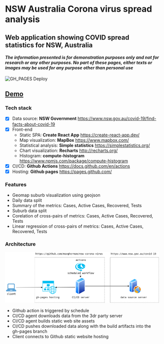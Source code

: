 # NSW Australia Corona virus spread analysis

## Web application showing COVID spread statistics for NSW, Australia

#### *The information presented is for demonstration purposes only and not for research or any other purposes. No part of these pages, either texts or images may be used for any purpose other than personal use*

![GH_PAGES Deploy](https://github.com/maxgherman/nsw-coronavirus/workflows/GH_PAGES%20Deploy/badge.svg)

## [Demo](https://maxgherman.github.io/nsw-coronavirus/)

### Tech stack

- [x] Data source: **NSW Government** https://www.nsw.gov.au/covid-19/find-facts-about-covid-19
- [x] Front-end
    - Static SPA: **Create React App** https://create-react-app.dev/
    - Map visualization: **MapBox** https://www.mapbox.com/
    - Statistical analysis: **Simple statistics** https://simplestatistics.org/
    - Chart visualization: **Recharts** http://recharts.org/
    - Histogram: **compute-histogram** https://www.npmjs.com/package/compute-histogram
- [x] CI/CD: **Github Actions** https://docs.github.com/en/actions
- [x] Hosting: **Github pages** https://pages.github.com/

### Features

- Geomap suburb visualization using geojson
- Daily data split
- Summary of the metrics: Cases, Active Cases, Recovered, Tests
- Suburb data split
- Corelation of cross-pairs of metrics: Cases, Active Cases, Recovered, Tests
- Linear regression of cross-pairs of metrics: Cases, Active Cases, Recovered, Tests

### Architecture

![Architecture](./architecture.png)

- Github action is triggered by schedule
- CI/CD agent downloads data from the 3dr party server
- CI/CD agent builds static web site assets
- CI/CD pushes downloaded data along with the build artifacts into the gh-pages branch
- Client connects to Github static website hosting
